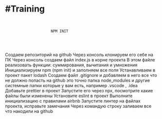 <h1>#Training</h1>

<br>
 

                         NPM INIT

</br>



<br>Создаем репозиторий на github Через консоль клонируем его себе на ПК Через консоль создаем файл index.js в корне проекта В этом файле реализовать функции: суммирования, вычитания и умножения Инициализируем npm (npm init) и заполняем все поля Устанавливаем в проект пакет lodash Создаем файл .gitignore и добавляем в него все что не должно попасть на github это точно папка node_modules и другие системные папки которые у вам есть, например .vscode , .idea Добавьте prettier в проект Запустите его через npx, посмотрите какие файлы были изменены Установите eslint в проект Выполните инициализацию с правилами airbnb Запустите линтер на файлах проекта, исправьте замечания Через командую строку заливаем все что накодили на github</br>
